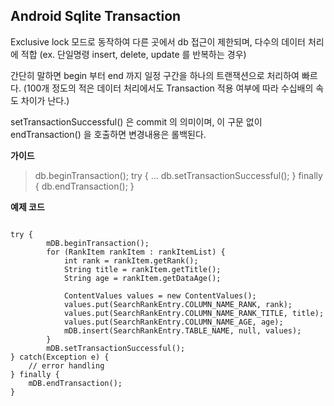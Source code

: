 
## Android Sqlite Transaction

Exclusive lock 모드로 동작하여 다른 곳에서 db 접근이 제한되며, 다수의 데이터 처리에 적합
(ex. 단일명령 insert, delete, update 를  반복하는 경우)

간단히 말하면 begin 부터 end 까지 일정 구간을 하나의 트랜잭션으로 처리하여 빠르다.
(100개 정도의 적은 데이터 처리에서도 Transaction 적용 여부에 따라 수십배의 속도 차이가 난다.)

setTransactionSuccessful() 은 commit 의 의미이며, 
이 구문 없이 endTransaction() 을 호출하면 변경내용은 롤백된다.

**가이드**
>db.beginTransaction();
   try {
     ...
	    db.setTransactionSuccessful();
   } finally {
	    db.endTransaction();
   }

**예제 코드**
<pre><code>
try {
		mDB.beginTransaction();
        for (RankItem rankItem : rankItemList) {
            int rank = rankItem.getRank();
            String title = rankItem.getTitle();
            String age = rankItem.getDataAge();

            ContentValues values = new ContentValues();
            values.put(SearchRankEntry.COLUMN_NAME_RANK, rank);
            values.put(SearchRankEntry.COLUMN_NAME_RANK_TITLE, title);
            values.put(SearchRankEntry.COLUMN_NAME_AGE, age);
            mDB.insert(SearchRankEntry.TABLE_NAME, null, values);
        }
        mDB.setTransactionSuccessful();
} catch(Exception e) {
	// error handling
} finally {
	mDB.endTransaction();
}
</pre></code>